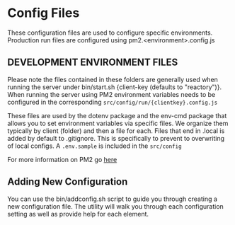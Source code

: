 # Config Files

These configuration files are used to configure specific environments. Production run files are configured using pm2.\<environment\>.config.js
## DEVELOPMENT ENVIRONMENT FILES
Please note the files contained in these folders are generally used when running the server under bin/start.sh {client-key (defaults to "reactory")}. When running the server using PM2 environment variables needs to be configured in the corresponding ``src/config/run/{clientkey}.config.js``

These files are used by the dotenv package and the env-cmd package that allows you to set environment variables via specific files.  We organize them typically by client (folder) and then a file for each.  Files that end in .local is added by default to .gitignore. This is specifically to prevent to overwriting of local configs. A `.env.sample` is included in the `src/config` 

For more information on PM2 go [here](https://pm2.io)

## Adding New Configuration
You can use the bin/addconfig.sh script to guide you through creating a new configuration file.  The utility will walk you through each configuration setting as well as provide help for each element.